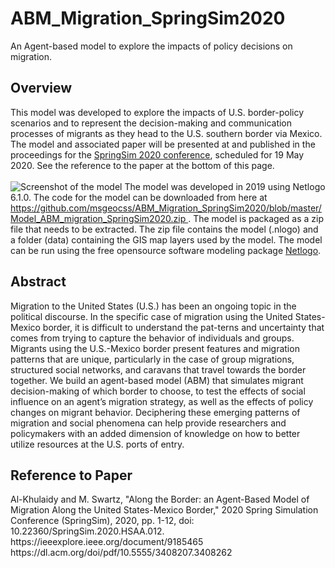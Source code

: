 # ABM_Migration_SpringSim2020
An Agent-based model to explore the impacts of policy decisions on migration.

<h2>Overview</h2>
This model was developed to explore the impacts of U.S. border-policy scenarios and to represent the decision-making and communication processes of migrants as they head to the U.S. southern border via Mexico. The model and associated paper will be presented at and published in the proceedings for the <a href="https://scs.org/springsim/"> SpringSim 2020 conference</a>, scheduled for 19 May 2020. See the reference to the paper at the bottom of this page.<br>
<br><img src="https://github.com/msgeocss/ABM_Migration_SpringSim2020/blob/master/ABM_migration_springsim2020_model_screenshot.png" alt="Screenshot of the model">
The model was developed in 2019 using Netlogo 6.1.0. The code for the model can be downloaded from here at <a href="https://github.com/msgeocss/ABM_Migration_SpringSim2020/blob/master/Model_ABM_migration_SpringSim2020.zip">https://github.com/msgeocss/ABM_Migration_SpringSim2020/blob/master/Model_ABM_migration_SpringSim2020.zip </a>. The model is packaged as a zip file that needs to be extracted. The zip file contains the model (.nlogo) and a folder (data) containing the GIS map layers used by the model. The model can be run using the free opensource software modeling package <a href="https://ccl.northwestern.edu/netlogo/">Netlogo</a>.
<br>

<h2>Abstract</h2>
Migration to the United States (U.S.) has been an ongoing topic in the political discourse. In the specific case of migration using the United States-Mexico border, it is difficult to understand the pat-terns and uncertainty that comes from trying to capture the behavior of individuals and groups. Migrants using the U.S.-Mexico border present features and migration patterns that are unique, particularly in the case of group migrations, structured social networks, and caravans that travel towards the border together. We build an agent-based model (ABM) that simulates migrant decision-making of which border to choose, to test the effects of social influence on an agent’s migration strategy, as well as the effects of policy changes on migrant behavior. Deciphering these emerging patterns of migration and social phenomena can help provide researchers and policymakers with an added dimension of knowledge on how to better utilize resources at the U.S. ports of entry.

<h2>Reference to Paper</h2>
Al-Khulaidy and M. Swartz, "Along the Border: an Agent-Based Model of Migration Along the United States-Mexico Border," 2020 Spring Simulation Conference (SpringSim), 2020, pp. 1-12, doi: 10.22360/SpringSim.2020.HSAA.012.
https://ieeexplore.ieee.org/document/9185465
https://dl.acm.org/doi/pdf/10.5555/3408207.3408262
